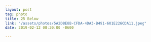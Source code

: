 ```yaml
---
layout: post
tag: photo
title: 25 Below
link: "/assets/photos/5A2D8E8B-CFDA-4DA3-B491-601E226CDA11.jpeg"
date: 2019-02-12 00:30:00 -0600

---
```

